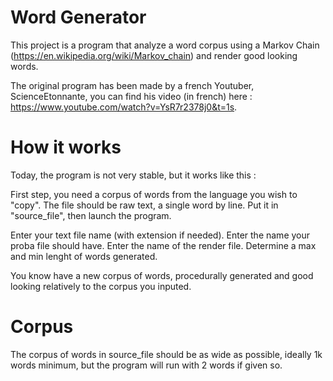 # Word Generator
This project is a program that analyze a word corpus using a Markov Chain (https://en.wikipedia.org/wiki/Markov_chain) and render good looking words.

The original program has been made by a french Youtuber, ScienceEtonnante, you can find his video (in french) here : https://www.youtube.com/watch?v=YsR7r2378j0&t=1s.

# How it works
Today, the program is not very stable, but it works like this :

First step, you need a corpus of words from the language you wish to "copy". The file should be raw text, a single word by line. Put it in "source_file", then launch the program.

Enter your text file name (with extension if needed).
Enter the name your proba file should have.
Enter the name of the render file.
Determine a max and min lenght of words generated.

You know have a new corpus of words, procedurally generated and good looking relatively to the corpus you inputed.

# Corpus
The corpus of words in source_file should be as wide as possible, ideally 1k words minimum, but the program will run with 2 words if given so.

